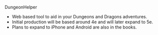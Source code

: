 DungeonHelper 

- Web based tool to aid in your Dungeons and Dragons adventures.
- Initial production will be based around 4e and will later expand to 5e.
- Plans to expand to iPhone and Android are also in the books.



